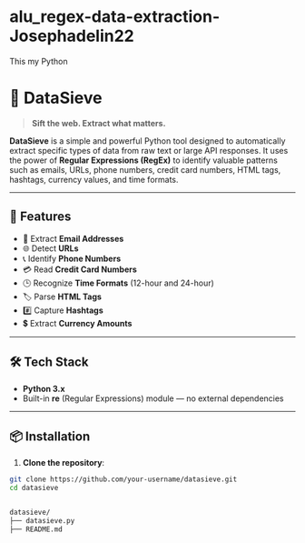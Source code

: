 # alu_regex-data-extraction-Josephadelin22
This my Python

# 🧠 DataSieve

> **Sift the web. Extract what matters.**

**DataSieve** is a simple and powerful Python tool designed to automatically extract specific types of data from raw text or large API responses. It uses the power of **Regular Expressions (RegEx)** to identify valuable patterns such as emails, URLs, phone numbers, credit card numbers, HTML tags, hashtags, currency values, and time formats.

---

## 🚀 Features

- 📧 Extract **Email Addresses**
- 🌐 Detect **URLs**
- 📞 Identify **Phone Numbers**
- 💳 Read **Credit Card Numbers**
- 🕒 Recognize **Time Formats** (12-hour and 24-hour)
- 🏷️ Parse **HTML Tags**
- #️⃣ Capture **Hashtags**
- 💲 Extract **Currency Amounts**

---

## 🛠️ Tech Stack

- **Python 3.x**
- Built-in **re** (Regular Expressions) module — no external dependencies

---

## 📦 Installation

1. **Clone the repository**:

```bash
git clone https://github.com/your-username/datasieve.git
cd datasieve


datasieve/
├── datasieve.py
├── README.md

